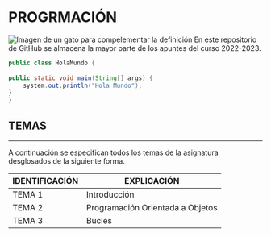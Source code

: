 # PROGRMACIÓN
![Imagen de un gato para compelementar la definición](https://miro.medium.com/max/1400/1*HLGtY6O2vUHqIyEbWdmBgA.jpeg)
En este repositorio de GitHub se almacena la mayor parte de los apuntes del curso 2022-2023.

```Java
public class HolaMundo {
	
public static void main(String[] args) {
    system.out.println("Hola Mundo");
}
}

```
## TEMAS
----

A continuación se especifican todos los temas de la asignatura desglosados de la siguiente forma.

IDENTIFICACIÓN|EXPLICACIÓN|
| -- | -- |
|TEMA 1| Introducción|
|TEMA 2| Programación Orientada a Objetos|
|TEMA 3| Bucles|
